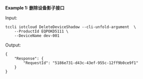 **Example 1: 删除设备影子接口**



Input: 

```
tccli iotcloud DeleteDeviceShadow --cli-unfold-argument  \
    --ProductId EQPOKD5111 \
    --DeviceName dev-001
```

Output: 
```
{
    "Response": {
        "RequestId": "5186e731-d43c-43ef-955c-12ff9b0ce9f1"
    }
}
```

